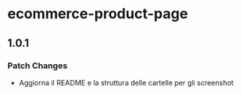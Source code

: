 # ecommerce-product-page

## 1.0.1

### Patch Changes

- Aggiorna il README e la struttura delle cartelle per gli screenshot
